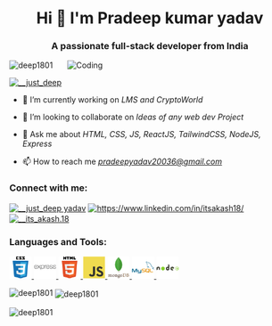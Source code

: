 <h1 align="center">Hi 👋 I'm Pradeep kumar yadav</h1>
<h3 align="center">A passionate full-stack developer from India</h3>
<img align="right" alt="Coding" width="400" src="https://camo.githubusercontent.com/cae12fddd9d6982901d82580bdf321d81fb299141098ca1c2d4891870827bf17/68747470733a2f2f6d69726f2e6d656469756d2e636f6d2f6d61782f313336302f302a37513379765349765f7430696f4a2d5a2e676966"> 

<p align="left"> <img src="https://komarev.com/ghpvc/?username=deep1801&label=Profile%20views&color=0e75b6&style=flat" alt="deep1801" /> </p>

<p align="left"> <a href="https://twitter.com/__just_deep" target="blank"><img src="https://img.shields.io/twitter/follow/__just_deep?logo=twitter&style=for-the-badge" alt="__just_deep" /></a> </p>

- 🔭 I’m currently working on *LMS and CryptoWorld*

- 👯 I’m looking to collaborate on *Ideas of any web dev Project*

- 💬 Ask me about *HTML, CSS, JS, ReactJS, TailwindCSS, NodeJS, Express*

- 📫 How to reach me *pradeepyadav20036@gmail.com*

<h3 align="left">Connect with me:</h3>
<p align="left">
<a href="https://twitter.com/__just_deep yadav" target="blank"><img align="center" src="https://raw.githubusercontent.com/rahuldkjain/github-profile-readme-generator/master/src/images/icons/Social/twitter.svg" alt="__just_deep yadav" height="30" width="40" /></a>
<a href="https://www.linkedin.com/in/pradeep-yadav-7562722a0/" target="blank"><img align="center" src="https://raw.githubusercontent.com/rahuldkjain/github-profile-readme-generator/master/src/images/icons/Social/linked-in-alt.svg" alt="https://www.linkedin.com/in/itsakash18/" height="30" width="40" /></a>
<a href="https://instagram.com/mysterious-deep-007" target="blank"><img align="center" src="https://raw.githubusercontent.com/rahuldkjain/github-profile-readme-generator/master/src/images/icons/Social/instagram.svg" alt="__its_akash.18" height="30" width="40" /></a>
</p>

<h3 align="left">Languages and Tools:</h3>
<p align="left"> <a href="https://www.w3schools.com/css/" target="_blank" rel="noreferrer"> <img src="https://raw.githubusercontent.com/devicons/devicon/master/icons/css3/css3-original-wordmark.svg" alt="css3" width="40" height="40"/> </a> <a href="https://expressjs.com" target="_blank" rel="noreferrer"> <img src="https://raw.githubusercontent.com/devicons/devicon/master/icons/express/express-original-wordmark.svg" alt="express" width="40" height="40"/> </a> <a href="https://www.w3.org/html/" target="_blank" rel="noreferrer"> <img src="https://raw.githubusercontent.com/devicons/devicon/master/icons/html5/html5-original-wordmark.svg" alt="html5" width="40" height="40"/> </a> <a href="https://developer.mozilla.org/en-US/docs/Web/JavaScript" target="_blank" rel="noreferrer"> <img src="https://raw.githubusercontent.com/devicons/devicon/master/icons/javascript/javascript-original.svg" alt="javascript" width="40" height="40"/> </a> <a href="https://www.mongodb.com/" target="_blank" rel="noreferrer"> <img src="https://raw.githubusercontent.com/devicons/devicon/master/icons/mongodb/mongodb-original-wordmark.svg" alt="mongodb" width="40" height="40"/> </a> <a href="https://www.mysql.com/" target="_blank" rel="noreferrer"> <img src="https://raw.githubusercontent.com/devicons/devicon/master/icons/mysql/mysql-original-wordmark.svg" alt="mysql" width="40" height="40"/> </a> <a href="https://nodejs.org" target="_blank" rel="noreferrer"> <img src="https://raw.githubusercontent.com/devicons/devicon/master/icons/nodejs/nodejs-original-wordmark.svg" alt="nodejs" width="40" height="40"/> </a> </p>

<p><img align="left" src="https://github-readme-stats.vercel.app/api/top-langs?username=deep1801&show_icons=true&locale=en&layout=compact" alt="deep1801" /></p>

<p>&nbsp;<img align="center" src="https://github-readme-stats.vercel.app/api?username=deep1801&show_icons=true&locale=en" alt="deep1801" /></p>

<p><img align="center" src="https://github-readme-streak-stats.herokuapp.com/?user=deep1801&" alt="deep1801" /></p>




